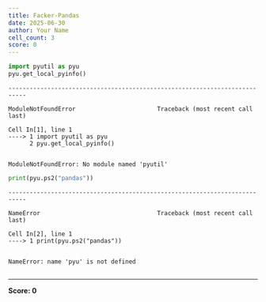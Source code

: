 ```yaml
---
title: Facker-Pandas
date: 2025-06-30
author: Your Name
cell_count: 3
score: 0
---
```


```python
import pyutil as pyu
pyu.get_local_pyinfo()
```


    ---------------------------------------------------------------------------

    ModuleNotFoundError                       Traceback (most recent call last)

    Cell In[1], line 1
    ----> 1 import pyutil as pyu
          2 pyu.get_local_pyinfo()


    ModuleNotFoundError: No module named 'pyutil'



```python
print(pyu.ps2("pandas"))
```


    ---------------------------------------------------------------------------

    NameError                                 Traceback (most recent call last)

    Cell In[2], line 1
    ----> 1 print(pyu.ps2("pandas"))


    NameError: name 'pyu' is not defined



```python

```


---
**Score: 0**